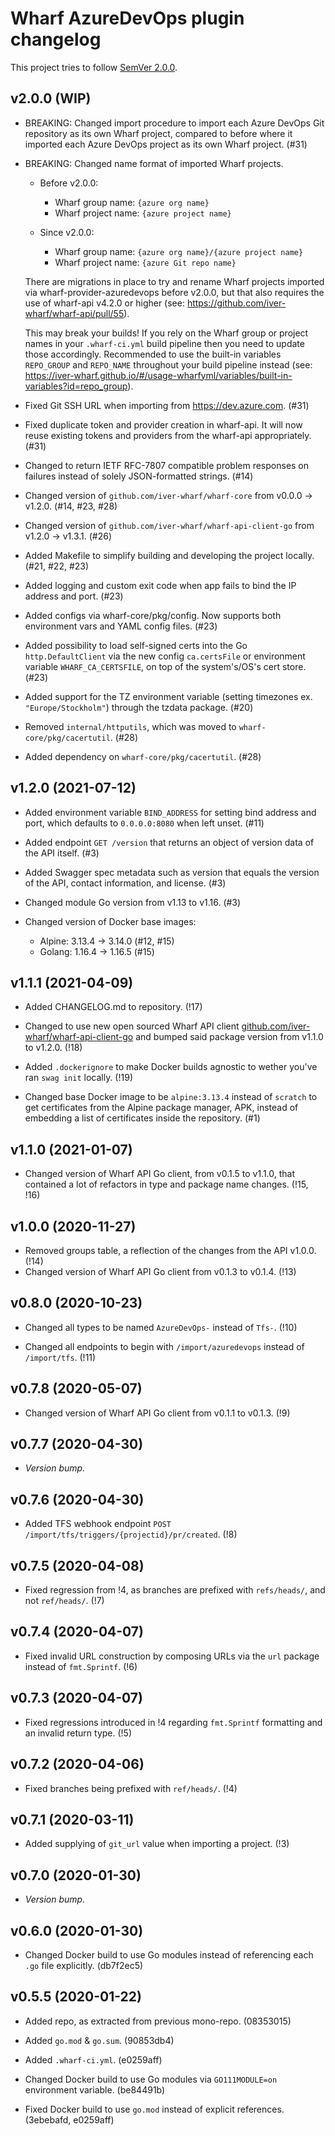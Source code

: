 # Wharf AzureDevOps plugin changelog

This project tries to follow [SemVer 2.0.0](https://semver.org/).

<!--
	When composing new changes to this list, try to follow convention.

	The WIP release shall be updated just before adding the Git tag.
	From (WIP) to (YYYY-MM-DD), ex: (2021-02-09) for 9th of Febuary, 2021

	A good source on conventions can be found here:
	https://changelog.md/
-->

## v2.0.0 (WIP)

- BREAKING: Changed import procedure to import each Azure DevOps Git repository
  as its own Wharf project, compared to before where it imported each
  Azure DevOps project as its own Wharf project. (#31)

- BREAKING: Changed name format of imported Wharf projects.

  - Before v2.0.0:

    - Wharf group name: `{azure org name}`
    - Wharf project name: `{azure project name}`

  - Since v2.0.0:

    - Wharf group name: `{azure org name}/{azure project name}`
    - Wharf project name: `{azure Git repo name}`

  There are migrations in place to try and rename Wharf projects imported via
  wharf-provider-azuredevops before v2.0.0, but that also requires the use of
  wharf-api v4.2.0 or higher (see: <https://github.com/iver-wharf/wharf-api/pull/55>).

  This may break your builds! If you rely on the Wharf group or project names
  in your `.wharf-ci.yml` build pipeline then you need to update those
  accordingly. Recommended to use the built-in variables `REPO_GROUP` and
  `REPO_NAME` throughout your build pipeline instead (see: <https://iver-wharf.github.io/#/usage-wharfyml/variables/built-in-variables?id=repo_group>).

- Fixed Git SSH URL when importing from <https://dev.azure.com>. (#31)

- Fixed duplicate token and provider creation in wharf-api. It will now reuse
  existing tokens and providers from the wharf-api appropriately. (#31)

- Changed to return IETF RFC-7807 compatible problem responses on failures
  instead of solely JSON-formatted strings. (#14)

- Changed version of `github.com/iver-wharf/wharf-core` from v0.0.0 -> v1.2.0.
  (#14, #23, #28)

- Changed version of `github.com/iver-wharf/wharf-api-client-go`
  from v1.2.0 -> v1.3.1. (#26)

- Added Makefile to simplify building and developing the project locally.
  (#21, #22, #23)

- Added logging and custom exit code when app fails to bind the IP address and
  port. (#23)

- Added configs via wharf-core/pkg/config. Now supports both environment vars
  and YAML config files. (#23)

- Added possibility to load self-signed certs into the Go `http.DefaultClient`
  via the new config `ca.certsFile` or environment variable
  `WHARF_CA_CERTSFILE`, on top of the system's/OS's cert store. (#23)

- Added support for the TZ environment variable (setting timezones ex.
  `"Europe/Stockholm"`) through the tzdata package. (#20)

- Removed `internal/httputils`, which was moved to `wharf-core/pkg/cacertutil`.
  (#28)

- Added dependency on `wharf-core/pkg/cacertutil`. (#28)

## v1.2.0 (2021-07-12)

- Added environment variable `BIND_ADDRESS` for setting bind address and port,
  which defaults to `0.0.0.0:8080` when left unset. (#11)

- Added endpoint `GET /version` that returns an object of version data of the
  API itself. (#3)

- Added Swagger spec metadata such as version that equals the version of the
  API, contact information, and license. (#3)

- Changed module Go version from v1.13 to v1.16. (#3)

- Changed version of Docker base images:

  - Alpine: 3.13.4 -> 3.14.0 (#12, #15)
  - Golang: 1.16.4 -> 1.16.5 (#15)

## v1.1.1 (2021-04-09)

- Added CHANGELOG.md to repository. (!17)

- Changed to use new open sourced Wharf API client
  [github.com/iver-wharf/wharf-api-client-go](https://github.com/iver-wharf/wharf-api-client-go)
  and bumped said package version from v1.1.0 to v1.2.0. (!18)

- Added `.dockerignore` to make Docker builds agnostic to wether you've ran
  `swag init` locally. (!19)

- Changed base Docker image to be `alpine:3.13.4` instead of `scratch` to get
  certificates from the Alpine package manager, APK, instead of embedding a
  list of certificates inside the repository. (#1)

## v1.1.0 (2021-01-07)

- Changed version of Wharf API Go client, from v0.1.5 to v1.1.0, that contained
  a lot of refactors in type and package name changes. (!15, !16)

## v1.0.0 (2020-11-27)

- Removed groups table, a reflection of the changes from the API v1.0.0. (!14)
- Changed version of Wharf API Go client from v0.1.3 to v0.1.4. (!13)

## v0.8.0 (2020-10-23)

- Changed all types to be named `AzureDevOps-` instead of `Tfs-`. (!10)

- Changed all endpoints to begin with `/import/azuredevops` instead of
  `/import/tfs`. (!11)

## v0.7.8 (2020-05-07)

- Changed version of Wharf API Go client from v0.1.1 to v0.1.3. (!9)

## v0.7.7 (2020-04-30)

- *Version bump.*

## v0.7.6 (2020-04-30)

- Added TFS webhook endpoint
  `POST /import/tfs/triggers/{projectid}/pr/created`.  (!8)

## v0.7.5 (2020-04-08)

- Fixed regression from !4, as branches are prefixed with `refs/heads/`, and not
  `ref/heads/`. (!7)

## v0.7.4 (2020-04-07)

- Fixed invalid URL construction by composing URLs via the `url` package instead
  of `fmt.Sprintf`. (!6)

## v0.7.3 (2020-04-07)

- Fixed regressions introduced in !4 regarding `fmt.Sprintf` formatting and an
  invalid return type. (!5)

## v0.7.2 (2020-04-06)

- Fixed branches being prefixed with `ref/heads/`. (!4)

## v0.7.1 (2020-03-11)

- Added supplying of `git_url` value when importing a project. (!3)

## v0.7.0 (2020-01-30)

- *Version bump.*

## v0.6.0 (2020-01-30)

- Changed Docker build to use Go modules instead of referencing each `.go`
  file explicitly. (db7f2ec5)

## v0.5.5 (2020-01-22)

- Added repo, as extracted from previous mono-repo. (08353015)

- Added `go.mod` & `go.sum`. (90853db4)

- Added `.wharf-ci.yml`. (e0259aff)

- Changed Docker build to use Go modules via `GO111MODULE=on` environment
  variable. (be84491b)

- Fixed Docker build to use `go.mod` instead of explicit references.
  (3ebebafd, e0259aff)
